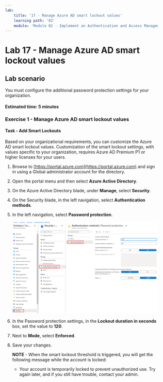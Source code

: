 ```yaml
---
lab:
    title: '17 - Manage Azure AD smart lockout values'
    learning path: '02'
    module: 'Module 02 - Implement an Authentication and Access Management Solution'
---
```


# Lab 17 - Manage Azure AD smart lockout values

## Lab scenario

You must configure the additional password protection settings for your organization.

#### Estimated time: 5 minutes

### Exercise 1 - Manage Azure AD smart lockout values

#### Task - Add Smart Lockouts

Based on your organizational requirements, you can customize the Azure AD smart lockout values. Customization of the smart lockout settings, with values specific to your organization, requires Azure AD Premium P1 or higher licenses for your users.

1. Browse to [https://portal.azure.com](https://portal.azure.com) and sign in using a Global administrator account for the directory.

2. Open the portal menu and then select **Azure Active Directory**.

3. On the Azure Active Directory blade, under **Manage**, select **Security**.

4. On the Security blade, in the left navigation, select **Authentication methods**.

5. In the left navigation, select **Password protection**.

    ![Screen image displaying the Authentication methods blade and the highlighted selections to browse to Password authentication](./media/lp2-mod3-browse-to-password-protection.png)

6. In the Password protection settings, in the **Lockout duration in seconds** box, set the value to **120**.

7. Next to **Mode**, select **Enforced**.

8. Save your changes.

    **NOTE** - When the smart lockout threshold is triggered, you will get the following message while the account is locked:
    - Your account is temporarily locked to prevent unauthorized use. Try again later, and if you still have trouble, contact your admin.
